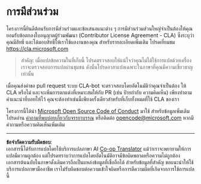 <!--
CO_OP_TRANSLATOR_METADATA:
{
  "original_hash": "d6f80293fa9c213283eac7e79b078671",
  "translation_date": "2025-08-27T19:53:44+00:00",
  "source_file": "CONTRIBUTING.md",
  "language_code": "th"
}
-->
# การมีส่วนร่วม

โครงการนี้ยินดีต้อนรับการมีส่วนร่วมและข้อเสนอแนะต่าง ๆ การมีส่วนร่วมส่วนใหญ่จำเป็นต้องให้คุณ
ยอมรับข้อตกลงใบอนุญาตผู้ร่วมพัฒนา (Contributor License Agreement - CLA) ซึ่งระบุว่าคุณมีสิทธิ์
และได้มอบสิทธิ์ให้เราใช้ผลงานของคุณ สำหรับรายละเอียดเพิ่มเติม โปรดเยี่ยมชม
https://cla.microsoft.com

> สำคัญ: เมื่อแปลข้อความในที่เก็บนี้ โปรดตรวจสอบให้แน่ใจว่าคุณไม่ได้ใช้การแปลด้วยเครื่อง เราจะตรวจสอบการแปลผ่านชุมชน ดังนั้นโปรดอาสาแปลเฉพาะในภาษาที่คุณมีความเชี่ยวชาญเท่านั้น

เมื่อคุณส่งคำขอ pull request ระบบ CLA-bot จะตรวจสอบโดยอัตโนมัติว่าคุณจำเป็นต้อง
ให้ CLA หรือไม่ และจะเพิ่มการตกแต่งที่เหมาะสมให้กับ PR (เช่น ป้ายกำกับ ความคิดเห็น) เพียงทำตาม
คำแนะนำที่บอทให้ไว้ คุณจะต้องทำเช่นนี้เพียงครั้งเดียวสำหรับที่เก็บทั้งหมดที่ใช้ CLA ของเรา

โครงการนี้ได้นำ [Microsoft Open Source Code of Conduct](https://opensource.microsoft.com/codeofconduct/) มาใช้
สำหรับข้อมูลเพิ่มเติม โปรดอ่าน [คำถามที่พบบ่อยเกี่ยวกับจรรยาบรรณ](https://opensource.microsoft.com/codeofconduct/faq/)
หรือติดต่อ [opencode@microsoft.com](mailto:opencode@microsoft.com) หากมีคำถามหรือความคิดเห็นเพิ่มเติม

---

**ข้อจำกัดความรับผิดชอบ**:  
เอกสารนี้ได้รับการแปลโดยใช้บริการแปลภาษา AI [Co-op Translator](https://github.com/Azure/co-op-translator) แม้ว่าเราจะพยายามให้การแปลมีความถูกต้อง แต่โปรดทราบว่าการแปลโดยอัตโนมัติอาจมีข้อผิดพลาดหรือความไม่ถูกต้อง เอกสารต้นฉบับในภาษาดั้งเดิมควรถือเป็นแหล่งข้อมูลที่เชื่อถือได้ สำหรับข้อมูลที่สำคัญ ขอแนะนำให้ใช้บริการแปลภาษามืออาชีพ เราไม่รับผิดชอบต่อความเข้าใจผิดหรือการตีความผิดที่เกิดจากการใช้การแปลนี้